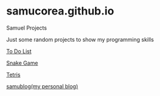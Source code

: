 # samucorea.github.io
Samuel Projects

Just some random projects to show my programming skills

[To Do List](https://samucorea.github.io/todolist/index.html)<br />

[Snake Game](https://samucorea.github.io/SnakeGame/index.html)<br />

[Tetris](https://samucorea.github.io/TetrisClone/index.html)<br />

[samublog(my personal blog)](samueldubus.herokuapp.com)
